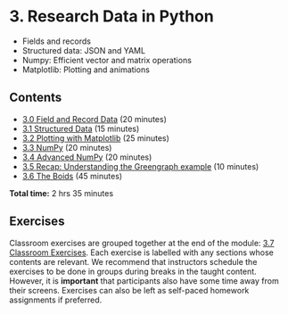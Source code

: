 # 3. Research Data in Python

- Fields and records
- Structured data: JSON and YAML
- Numpy: Efficient vector and matrix operations
- Matplotlib: Plotting and animations

## Contents

- [3.0 Field and Record Data](03_00_fields_and_records.ipynb) (20 minutes)
- [3.1 Structured Data](03_01_structured_data.ipynb) (15 minutes)
- [3.2 Plotting with Matplotlib](03_02_plotting_with_matplotlib.ipynb) (25 minutes)
- [3.3 NumPy](03_03_NumPy.ipynb) (20 minutes)
- [3.4 Advanced NumPy](03_04_NumPy_continued.ipynb) (20 minutes)
- [3.5 Recap: Understanding the Greengraph example](03_05_understanding_greengraph.ipynb) (10 minutes)
- [3.6 The Boids](03_06_boids.ipynb) (45 minutes)

**Total time:** 2 hrs 35 minutes

## Exercises

Classroom exercises are grouped together at the end of the module: [3.7 Classroom Exercises](03_07_classroom_exercises.ipynb).
Each exercise is labelled with any sections whose contents are relevant.
We recommend that instructors schedule the exercises to be done in groups during breaks in the taught content.
However, it is **important** that participants also have some time away from their screens.
Exercises can also be left as self-paced homework assignments if preferred.
